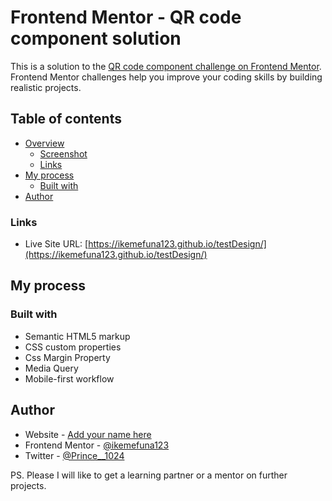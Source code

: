 # Frontend Mentor - QR code component solution

This is a solution to the [QR code component challenge on Frontend Mentor](https://www.frontendmentor.io/challenges/qr-code-component-iux_sIO_H). Frontend Mentor challenges help you improve your coding skills by building realistic projects. 

## Table of contents

- [Overview](#overview)
  - [Screenshot](#screenshot)
  - [Links](#links)
- [My process](#my-process)
  - [Built with](#built-with)
- [Author](#author)


### Links
- Live Site URL: [https://ikemefuna123.github.io/testDesign/](https://ikemefuna123.github.io/testDesign/)

## My process

### Built with

- Semantic HTML5 markup
- CSS custom properties
- Css Margin Property
- Media Query
- Mobile-first workflow







## Author

- Website - [Add your name here](https://www.your-site.com)
- Frontend Mentor - [@ikemefuna123](https://www.frontendmentor.io/profile/ikemefuna123)
- Twitter - [@Prince__1024](https://www.twitter.com/Prince__1024)

PS. Please I will like  to get a learning partner or a mentor on further projects.


